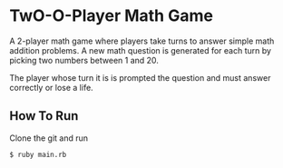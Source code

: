 # TwO-O-Player Math Game
A 2-player math game where players take turns to answer simple math addition problems. A new math question is generated for each turn by picking two numbers between 1 and 20. 

The player whose turn it is is prompted the question and must answer correctly or lose a life.

## How To Run

Clone the git and run

````
$ ruby main.rb
````